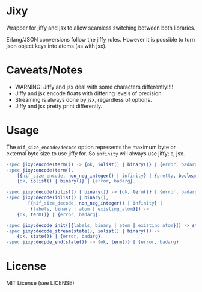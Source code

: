 Jixy
====

Wrapper for jiffy and jsx to allow seamless switching between both libraries.

Erlang/JSON conversions follow the jiffy rules. However it is possible to turn
json object keys into atoms (as with jsx).

Caveats/Notes
=============

- WARNING: Jiffy and jsx deal with some characters differently!!!!
- Jiffy and jsx encode floats with differing levels of precision.
- Streaming is always done by jsx, regardless of options.
- Jiffy and jsx pretty print differently.

Usage
=====

The `nif_size_encode/decode` option represents the maximum byte or external byte
size to use jiffy for. So `infinity` will always use jiffy; `0`, jsx.

```erlang
-spec jixy:encode(term()) -> {ok, iolist() | binary()} | {error, badarg}.
-spec jixy:encode(term(),
    [{nif_size_encode, non_neg_integer() | infinity} | {pretty, boolean()}]) ->
    {ok, iolist() | binary()} | {error, badarg}.

-spec jixy:decode(iolist() | binary()) -> {ok, term()} | {error, badarg}.
-spec jixy:decode(iolist() | binary(),
        [{nif_size_decode, non_neg_integer() | infinity} |
         {labels, binary | atom | existing_atom}]) ->
    {ok, term()} | {error, badarg}.

-spec jixy:decode_init([{labels, binary | atom | existing_atom}]) -> state().
-spec jixy:decode_stream(state(), iolist() | binary()) ->
    {ok, state()} | {error, badarg}.
-spec jixy:decpde_end(state()) -> {ok, term()} | {error, badarg}
```

License
=======

MIT License (see LICENSE)
